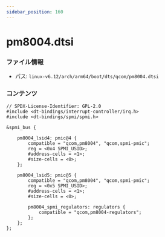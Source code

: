 ```yaml
---
sidebar_position: 160
---
```

# pm8004.dtsi

### ファイル情報

- パス: `linux-v6.12/arch/arm64/boot/dts/qcom/pm8004.dtsi`

### コンテンツ

```dtsi
// SPDX-License-Identifier: GPL-2.0
#include <dt-bindings/interrupt-controller/irq.h>
#include <dt-bindings/spmi/spmi.h>

&spmi_bus {

	pm8004_lsid4: pmic@4 {
		compatible = "qcom,pm8004", "qcom,spmi-pmic";
		reg = <0x4 SPMI_USID>;
		#address-cells = <1>;
		#size-cells = <0>;
	};

	pm8004_lsid5: pmic@5 {
		compatible = "qcom,pm8004", "qcom,spmi-pmic";
		reg = <0x5 SPMI_USID>;
		#address-cells = <1>;
		#size-cells = <0>;

		pm8004_spmi_regulators: regulators {
			compatible = "qcom,pm8004-regulators";
		};
	};
};

```
